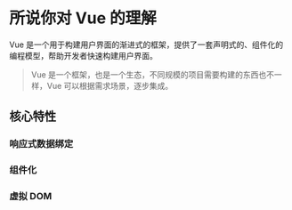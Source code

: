 # 所说你对 Vue 的理解

Vue 是一个用于构建用户界面的渐进式的框架，提供了一套声明式的、组件化的编程模型，帮助开发者快速构建用户界面。

> Vue 是一个框架，也是一个生态，不同规模的项目需要构建的东西也不一样，Vue 可以根据需求场景，逐步集成。

## 核心特性

### 响应式数据绑定

### 组件化

### 虚拟 DOM
